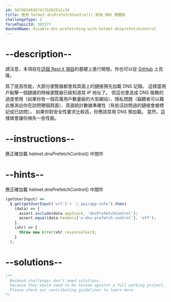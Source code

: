 ```yaml
---
id: 587d8248367417b2b2512c3d
title: 使用 helmet.dnsPrefetchControl() 禁用 DNS 預獲取
challengeType: 2
forumTopicId: 301577
dashedName: disable-dns-prefetching-with-helmet-dnsprefetchcontrol
---
```


# --description--

請注意，本項目在[這個 Repl.it 項目](https://replit.com/github/freeCodeCamp/boilerplate-infosec)的基礎上進行開發。你也可以從 [GitHub](https://github.com/freeCodeCamp/boilerplate-infosec/) 上克隆。

爲了提高性能，大部分瀏覽器都會爲頁面上的鏈接預先加載 DNS 記錄。 這樣當用戶點擊一個鏈接的時候瀏覽器已經知道其 IP 地址了。 但這也會造成 DNS 服務的過度使用（如果你有一個百萬用戶數量級的大型網站）、隱私問題（竊聽者可以藉此推測出你在訪問哪個頁面）、頁面統計數據準確性（有些沒訪問過的鏈接會被標記成已訪問）。 如果你對安全性要求比較高，你應該禁用 DNS 預加載。 當然，這樣做會讓你損失一些性能。

# --instructions--

應正確加載 helmet.dnsPrefetchControl() 中間件

# --hints--

應正確加載 helmet.dnsPrefetchControl() 中間件

```js
(getUserInput) =>
  $.get(getUserInput('url') + '/_api/app-info').then(
    (data) => {
      assert.include(data.appStack, 'dnsPrefetchControl');
      assert.equal(data.headers['x-dns-prefetch-control'], 'off');
    },
    (xhr) => {
      throw new Error(xhr.responseText);
    }
  );
```

# --solutions--

```js
/**
  Backend challenges don't need solutions, 
  because they would need to be tested against a full working project. 
  Please check our contributing guidelines to learn more.
*/
```
